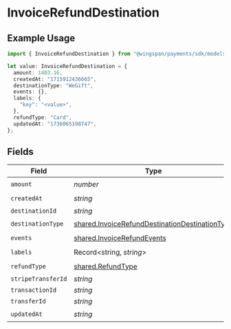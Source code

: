 # InvoiceRefundDestination

## Example Usage

```typescript
import { InvoiceRefundDestination } from "@wingspan/payments/sdk/models/shared";

let value: InvoiceRefundDestination = {
  amount: 1403.16,
  createdAt: "1715912436665",
  destinationType: "WeGift",
  events: {},
  labels: {
    "key": "<value>",
  },
  refundType: "Card",
  updatedAt: "1736065198747",
};
```

## Fields

| Field                                                                                                                   | Type                                                                                                                    | Required                                                                                                                | Description                                                                                                             |
| ----------------------------------------------------------------------------------------------------------------------- | ----------------------------------------------------------------------------------------------------------------------- | ----------------------------------------------------------------------------------------------------------------------- | ----------------------------------------------------------------------------------------------------------------------- |
| `amount`                                                                                                                | *number*                                                                                                                | :heavy_check_mark:                                                                                                      | N/A                                                                                                                     |
| `createdAt`                                                                                                             | *string*                                                                                                                | :heavy_check_mark:                                                                                                      | N/A                                                                                                                     |
| `destinationId`                                                                                                         | *string*                                                                                                                | :heavy_minus_sign:                                                                                                      | N/A                                                                                                                     |
| `destinationType`                                                                                                       | [shared.InvoiceRefundDestinationDestinationType](../../../sdk/models/shared/invoicerefunddestinationdestinationtype.md) | :heavy_check_mark:                                                                                                      | N/A                                                                                                                     |
| `events`                                                                                                                | [shared.InvoiceRefundEvents](../../../sdk/models/shared/invoicerefundevents.md)                                         | :heavy_check_mark:                                                                                                      | N/A                                                                                                                     |
| `labels`                                                                                                                | Record<string, *string*>                                                                                                | :heavy_check_mark:                                                                                                      | N/A                                                                                                                     |
| `refundType`                                                                                                            | [shared.RefundType](../../../sdk/models/shared/refundtype.md)                                                           | :heavy_check_mark:                                                                                                      | N/A                                                                                                                     |
| `stripeTransferId`                                                                                                      | *string*                                                                                                                | :heavy_minus_sign:                                                                                                      | N/A                                                                                                                     |
| `transactionId`                                                                                                         | *string*                                                                                                                | :heavy_minus_sign:                                                                                                      | N/A                                                                                                                     |
| `transferId`                                                                                                            | *string*                                                                                                                | :heavy_minus_sign:                                                                                                      | N/A                                                                                                                     |
| `updatedAt`                                                                                                             | *string*                                                                                                                | :heavy_check_mark:                                                                                                      | N/A                                                                                                                     |